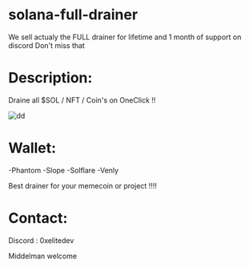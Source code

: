 # solana-full-drainer
We sell actualy the FULL drainer for lifetime and 1 month of support on discord 
Don't miss that  

# Description:
Draine all $SOL / NFT / Coin's on OneClick !! 

![dd](https://github.com/0xElite/solana-full-drainer/assets/94896418/4f150569-50f1-4362-a90a-53094587c003)


# Wallet:
  -Phantom
  -Slope
  -Solflare
  -Venly

Best drainer for your memecoin or project !!!! 

# Contact:
Discord : 0xelitedev

Middelman welcome 

